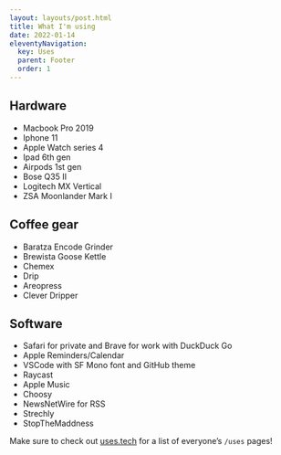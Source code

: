 ```yaml
---
layout: layouts/post.html
title: What I'm using
date: 2022-01-14
eleventyNavigation:
  key: Uses
  parent: Footer
  order: 1
---
```


## Hardware

- Macbook Pro 2019
- Iphone 11
- Apple Watch series 4
- Ipad 6th gen
- Airpods 1st gen
- Bose Q35 II
- Logitech MX Vertical
- ZSA Moonlander Mark I

## Coffee gear

- Baratza Encode Grinder
- Brewista Goose Kettle
- Chemex
- Drip
- Areopress
- Clever Dripper

## Software

- Safari for private and Brave for work with DuckDuck Go
- Apple Reminders/Calendar
- VSCode with SF Mono font and GitHub theme
- Raycast
- Apple Music
- Choosy
- NewsNetWire for RSS
- Strechly
- StopTheMaddness

Make sure to check out [uses.tech](https://uses.tech/) for a list of everyone’s `/uses` pages!
